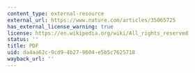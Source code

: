 ```yaml
---
content_type: external-resource
external_url: https://www.nature.com/articles/35065725
has_external_license_warning: true
license: https://en.wikipedia.org/wiki/All_rights_reserved
status: ''
title: PDF
uid: da4aa62c-9cd9-4b27-9604-e5b5c7625718
wayback_url: ''
---
```

